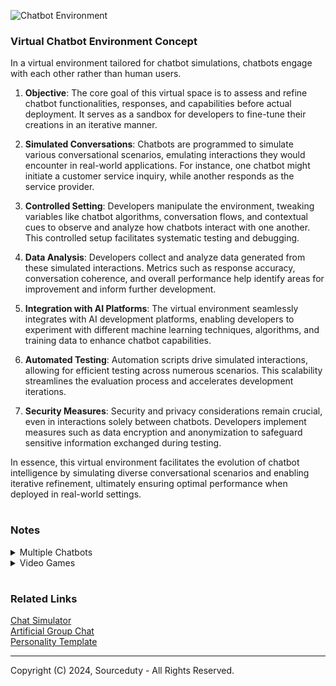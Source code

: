 ![Chatbot Environment](https://github.com/sourceduty/Chatbot_Environment/assets/123030236/fc5d646d-29b1-4877-ae23-aea8f4d97ca0)

### Virtual Chatbot Environment Concept

In a virtual environment tailored for chatbot simulations, chatbots engage with each other rather than human users. 

1. **Objective**: The core goal of this virtual space is to assess and refine chatbot functionalities, responses, and capabilities before actual deployment. It serves as a sandbox for developers to fine-tune their creations in an iterative manner.

2. **Simulated Conversations**: Chatbots are programmed to simulate various conversational scenarios, emulating interactions they would encounter in real-world applications. For instance, one chatbot might initiate a customer service inquiry, while another responds as the service provider.

3. **Controlled Setting**: Developers manipulate the environment, tweaking variables like chatbot algorithms, conversation flows, and contextual cues to observe and analyze how chatbots interact with one another. This controlled setup facilitates systematic testing and debugging.

4. **Data Analysis**: Developers collect and analyze data generated from these simulated interactions. Metrics such as response accuracy, conversation coherence, and overall performance help identify areas for improvement and inform further development.

5. **Integration with AI Platforms**: The virtual environment seamlessly integrates with AI development platforms, enabling developers to experiment with different machine learning techniques, algorithms, and training data to enhance chatbot capabilities.

6. **Automated Testing**: Automation scripts drive simulated interactions, allowing for efficient testing across numerous scenarios. This scalability streamlines the evaluation process and accelerates development iterations.

7. **Security Measures**: Security and privacy considerations remain crucial, even in interactions solely between chatbots. Developers implement measures such as data encryption and anonymization to safeguard sensitive information exchanged during testing.

In essence, this virtual environment facilitates the evolution of chatbot intelligence by simulating diverse conversational scenarios and enabling iterative refinement, ultimately ensuring optimal performance when deployed in real-world settings.

#
### Notes

<details><summary>Multiple Chatbots</summary>
<br>

### Multiple Chatbots

The maximum number of chatbots that can participate effectively in a single conversation generally depends on the platform and the specific technical setup being used. For most systems, it's practical to have up to four or five chatbots in a conversation to maintain clarity and manageability. Beyond this number, the interaction can become overly complex and difficult to follow, potentially diminishing the quality and effectiveness of the simulation.

Simulating large groups of chatbots, such as groups of 10, 25, or 50 chatbots, can be a complex but exciting endeavor. This type of simulation can be useful for stress testing a system, understanding chatbot interactions in a multi-agent environment, or demonstrating the scalability of a chatbot platform. For a role-playing scenario involving 10, 25 or 50 different chatbots, design a complex social interaction such as a business meeting, a family gathering, or a community debate.

<br>    
</details>

<details><summary>Video Games</summary>
<br>

### Video Games

Video games have evolved significantly from simple arcade shooters to complex, narrative-driven experiences that incorporate advanced AI technologies to enhance interactive storytelling and gameplay. One of the most intriguing advancements is the integration of chat simulations, which use AI-driven characters capable of engaging in dynamic dialogues with players. This technology not only enriches the narrative depth by allowing more personalized story arcs but also enables games to adapt to individual player decisions, creating a more immersive and responsive gameplay experience. As AI becomes more sophisticated, the potential for creating nuanced and believable characters in video games expands, leading to increasingly engaging and emotionally compelling games.

The use of chat simulations in video games also serves as a vital tool in game development and testing phases. Developers utilize chatbot technologies to simulate real-time interactions with virtual characters, assessing various elements such as dialogue effectiveness, character development, and player engagement. This simulation capability allows developers to fine-tune interactions before final implementation, ensuring a higher quality player experience. Moreover, it provides valuable insights into user behavior and preferences, guiding future game design decisions. As this technology continues to mature, it promises to revolutionize the development process, offering more precise and user-centered gaming experiences.

<br>    
</details>

#
### Related Links

[Chat Simulator](https://chat.openai.com/g/g-pVviDoA7V-chat-simulator)
<br>
[Artificial Group Chat](https://github.com/sourceduty/Artificial_Group_Chat)
<br>
[Personality Template](https://chat.openai.com/g/g-SjVEuD3eZ-personality-template)

***
Copyright (C) 2024, Sourceduty - All Rights Reserved.
